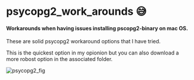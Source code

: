# psycopg2_work_arounds 😅

#### Workarounds when having issues installing pscopg2-binary on mac OS.


These are solid psycopg2 workaround options that I have tried.

This is the quickest option in my opionion but you can also download a more robost option in the associated folder.


![psycopg2_fig](https://user-images.githubusercontent.com/89104037/178781753-fec18375-dfad-41e8-8298-755a0edf2416.jpg)
